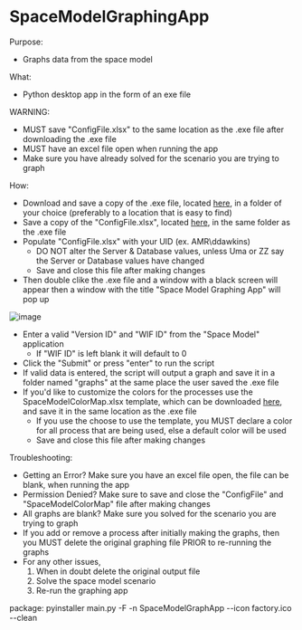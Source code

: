 # SpaceModelGraphingApp

Purpose:
- Graphs data from the space model

What:
- Python desktop app in the form of an exe file

WARNING:
- MUST save "ConfigFile.xlsx" to the same location as the .exe file after downloading the .exe file
- MUST have an excel file open when running the app
- Make sure you have already solved for the scenario you are trying to graph

How: 
- Download and save a copy of the .exe file, located <a href="https://intel.sharepoint.com/:f:/r/sites/tmgspcapdesign/Shared%20Documents/Space?csf=1&web=1&e=wVSzW6">here</a>, in a folder of your choice (preferably to a location that is easy to find)
- Save a copy of the "ConfigFile.xlsx", located <a href="https://intel.sharepoint.com/:x:/r/sites/tmgspcapdesign/Shared%20Documents/General/Documentation/SpaceModelGraphingAppFiles/ConfigFile.xlsx?d=w478c37764b624fc78146d3dcf512b5e3&csf=1&web=1&e=bMZaQs">here</a>, in the same folder as the .exe file
- Populate "ConfigFile.xlsx" with your UID (ex. AMR\ddawkins)
  - DO NOT alter the Server & Database values, unless Uma or ZZ say the Server or Database values have changed
  - Save and close this file after making changes
- Then double clike the .exe file and a window with a black screen will appear then a window with the title "Space Model Graphing App" will pop up

![image](https://user-images.githubusercontent.com/89600331/151611080-8144a6eb-2d65-4c72-b9cb-ca1779a1d937.png)
- Enter a valid "Version ID" and "WIF ID" from the "Space Model" application
  -  If "WIF ID" is left blank it will default to 0
- Click the "Submit" or press "enter" to run the script
- If valid data is entered, the script will output a graph and save it in a folder named "graphs" at the same place the user saved the .exe file
- If you'd like to customize the colors for the processes use the SpaceModelColorMap.xlsx template, which can be downloaded <a href="https://intel.sharepoint.com/:x:/r/sites/tmgspcapdesign/Shared%20Documents/General/Documentation/SpaceModelGraphingAppFiles/SpaceModelColorMap.xlsx?d=w7bb6d87991c54a239b1618a2035be819&csf=1&web=1&e=zF2LYW">here</a>, and save it in the same location as the .exe file
  - If you use the choose to use the template, you MUST declare a color for all process that are being used, else a default color will be used
  - Save and close this file after making changes

Troubleshooting:
- Getting an Error? Make sure you have an excel file open, the file can be blank, when running the app
- Permission Denied? Make sure to save and close the "ConfigFile" and "SpaceModelColorMap" file after making changes
- All graphs are blank? Make sure you solved for the scenario you are trying to graph
- If you add or remove a process after initially making the graphs, then you MUST delete the original graphing file PRIOR to re-running the graphs
- For any other issues, 
    1. When in doubt delete the original output file
    2. Solve the space model scenario 
    3. Re-run the graphing app


package: pyinstaller main.py -F -n SpaceModelGraphApp --icon factory.ico --clean
